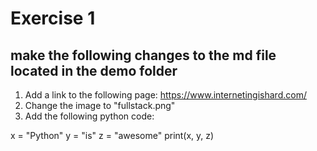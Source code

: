# Exercise 1

## make the following changes to the md file located in the demo folder
1. Add a link to the following page: https://www.internetingishard.com/
2. Change the image to "fullstack.png" 
3. Add the following python code:

x = "Python"
y = "is"
z = "awesome"
print(x, y, z)